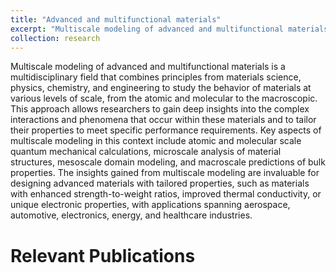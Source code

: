 ```yaml
---
title: "Advanced and multifunctional materials"
excerpt: "Multiscale modeling of advanced and multifunctional materials<br/><img src='/images/500x300.png'>"
collection: research
---
```

Multiscale modeling of advanced and multifunctional materials is a multidisciplinary field that combines principles from materials science, physics, chemistry, and engineering to study the behavior of materials at various levels of scale, from the atomic and molecular to the macroscopic. This approach allows researchers to gain deep insights into the complex interactions and phenomena that occur within these materials and to tailor their properties to meet specific performance requirements. Key aspects of multiscale modeling in this context include atomic and molecular scale quantum mechanical calculations, microscale analysis of material structures, mesoscale domain modeling, and macroscale predictions of bulk properties. The insights gained from multiscale modeling are invaluable for designing advanced materials with tailored properties, such as materials with enhanced strength-to-weight ratios, improved thermal conductivity, or unique electronic properties, with applications spanning aerospace, automotive, electronics, energy, and healthcare industries.

Relevant Publications
===

